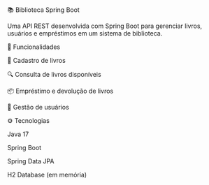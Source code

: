 📚 Biblioteca Spring Boot

Uma API REST desenvolvida com Spring Boot para gerenciar livros, usuários e empréstimos em um sistema de biblioteca.

🚀 Funcionalidades

📝 Cadastro de livros

🔍 Consulta de livros disponíveis

📦 Empréstimo e devolução de livros

👤 Gestão de usuários

⚙️ Tecnologias

Java 17

Spring Boot

Spring Data JPA

H2 Database (em memória)
